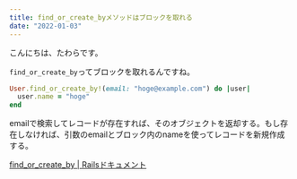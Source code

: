```yaml
---
title: find_or_create_byメソッドはブロックを取れる
date: "2022-01-03"
---
```


こんにちは、たわらです。

`find_or_create_by`ってブロックを取れるんですね。

```ruby
User.find_or_create_by!(email: "hoge@example.com") do |user|
  user.name = "hoge"
end
```

emailで検索してレコードが存在すれば、そのオブジェクトを返却する。もし存在しなければ、引数のemailとブロック内のnameを使ってレコードを新規作成する。

[find_or_create_by | Railsドキュメント](https://railsdoc.com/page/find_or_create_by)
